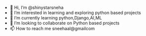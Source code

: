 - 👋 Hi, I’m @shinystarsneha
- 👀 I’m interested in learning and exploring python based projects
- 🌱 I’m currently learning python,Django,AI,ML
- 💞️ I’m looking to collaborate on Python based projects
- 📫 How to reach me sneehaal@gmailcom

<!---
shinystarsneha/shinystarsneha is a ✨ special ✨ repository because its `README.md` (this file) appears on your GitHub profile.
You can click the Preview link to take a look at your changes.
--->
